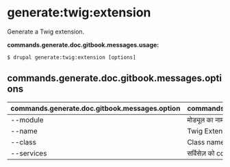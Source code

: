 # generate:twig:extension
Generate a Twig extension.

**commands.generate.doc.gitbook.messages.usage:**
```
$ drupal generate:twig:extension [options]
```

## commands.generate.doc.gitbook.messages.options
commands.generate.doc.gitbook.messages.option | commands.generate.doc.gitbook.messages.details
-------|-------------
--module | मोड्यूल का नाम।
--name | Twig Extension name
--class | Class name
--services | सर्विसेज़ को container से लोड करें।
